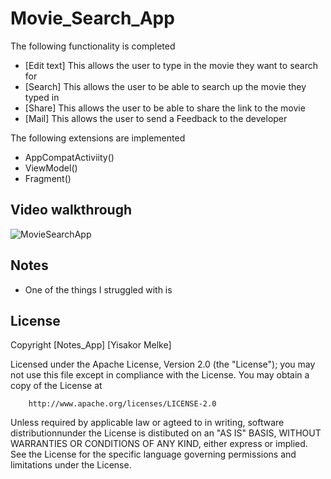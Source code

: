 # Movie_Search_App

The following functionality is completed 

* [Edit text] This allows the user to type in the movie they want to search for 
* [Search] This allows the user to be able to search up the movie they typed in
* [Share] This allows the user to be able to share the link to the movie
* [Mail] This allows the user to send a Feedback to the developer

The following extensions are implemented 

* AppCompatActiviity()
* ViewModel()
* Fragment()

## Video walkthrough 
![MovieSearchApp](https://github.com/Yuskur/Movie_Search_App/assets/123311946/d019d691-6e33-4b4c-b189-20fb5508fccf)


## Notes 

* One of the things I struggled with is 


## License 

  Copyright [Notes_App] [Yisakor Melke]

  Licensed under the Apache License, Version 2.0 (the "License");
  you may not use this file except in compliance with the License.
  You may obtain a copy of the License at

        http://www.apache.org/licenses/LICENSE-2.0

  Unless required by applicable law or agteed to in writing, software 
  distributionnunder the License is distibuted on an "AS IS" BASIS,
  WITHOUT WARRANTIES OR CONDITIONS OF ANY KIND, either express or implied.
  See the License for the specific language governing permissions and 
  limitations under the License.
